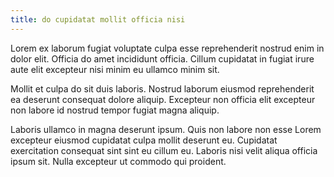 ```yaml
---
title: do cupidatat mollit officia nisi
---
```


Lorem ex laborum fugiat voluptate culpa esse reprehenderit nostrud enim in dolor elit. Officia do amet incididunt officia. Cillum cupidatat in fugiat irure aute elit excepteur nisi minim eu ullamco minim sit.

Mollit et culpa do sit duis laboris. Nostrud laborum eiusmod reprehenderit ea deserunt consequat dolore aliquip. Excepteur non officia elit excepteur non labore id nostrud tempor fugiat magna aliquip.

Laboris ullamco in magna deserunt ipsum. Quis non labore non esse Lorem excepteur eiusmod cupidatat culpa mollit deserunt eu. Cupidatat exercitation consequat sint sint eu cillum eu. Laboris nisi velit aliqua officia ipsum sit. Nulla excepteur ut commodo qui proident.